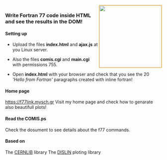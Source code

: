 <img src="https://github.com/yioryhos/f77html/blob/F77HTML/logo.png" style="width:200px;border:solid 1px orange;float:right"/>

### Write Fortran 77 code inside HTML and see the results in the DOM!

#### Setting up

- Upload the files <b>index.html</b> and <b>ajax.js</b> at you Linux server. 

- Also the files <b>comis.cgi</b> and <b>main.cgi</b> with permissions 755.

- Open <b>index.html</b> with your browser and check that you see the 20 <i>'Hello from Fortran'</i> paragraphs created with inline fortran!

#### Home page
https://f77link.mysch.gr
Visit my home page and check how to genarate also beautifull plots!

#### Read the COMIS.ps
Check the dosument to see details about the f77 commands.

#### Based on
The <a href='' target='_blank'>CERNLIB</a> library
The <a href='' target='_blank'>DISLIN</a> ploting library
